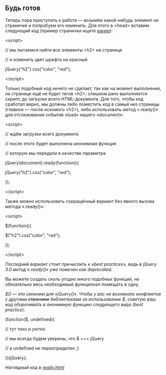 ## Будь готов

Теперь пора приступить к работе — возьмём какой-нибудь элемент на страничке и попробуем его изменить. Для этого в &lt;head&gt; вставим следующий код (пример странички ищите [ранее](../0_ob_html,_css_i_javascript/css-pravila_i_selektori.md#445091657886621-HTML5)):

&lt;script&gt;

// мы пытаемся найти все элементы &lt;h2&gt; на странице

// и изменить цвет шрифта на красный

jQuery(&quot;h2&quot;).css(&quot;color&quot;, &quot;red&quot;);

&lt;/script&gt;

Только подобный код ничего не сделает, так как на момент выполнения, на странице ещё не будет тегов &lt;h2&gt;, слишком рано выполняется скрипт, до загрузки всего HTML-документа. Для того, чтобы код сработал верно, мы должны либо поместить код в самый низ страницы (главное — после искомого &lt;h2&gt;), либо использовать метод «.ready()» для отслеживания события «load» нашего «document»:

&lt;script&gt;

// ждём загрузки всего документа

// после этого будет выполнена анонимная функция

// которую мы передали в качестве параметра

jQuery(document).ready(function(){

jQuery(&quot;h2&quot;).css(&quot;color&quot;, &quot;red&quot;);

});

&lt;/script&gt;

Также можно использовать сокращённый вариант без явного вызова метода «.ready()»:

&lt;script&gt;

$(function(){

$(&quot;h2&quot;).css(&quot;color&quot;, &quot;red&quot;);

});

&lt;/script&gt;

_Последний вариант стоит причислить к «best practices», ведь в jQuery 3.0 метод «.ready()» уже помечен как deprecated._

Вы можете создать сколь угодно много подобных функций, не обязательно весь необходимый функционал помещать в одну.

_$() — это синоним для «jQuery()». Чтобы у вас не возникало конфликтов с другими ~~странами~~ библиотеками за использование $, советую ваш код оборачивать в анонимную функцию следующего вида (best practice):_

(function($, undefined){

// тут тихо и уютно

// мы всегда будем уверены, что $ === jQuery

// a undefined не переопределен ;)

})(jQuery);

_Наглядный код в_ [_ready.html_](http://anton.shevchuk.name/book/code/ready.html)